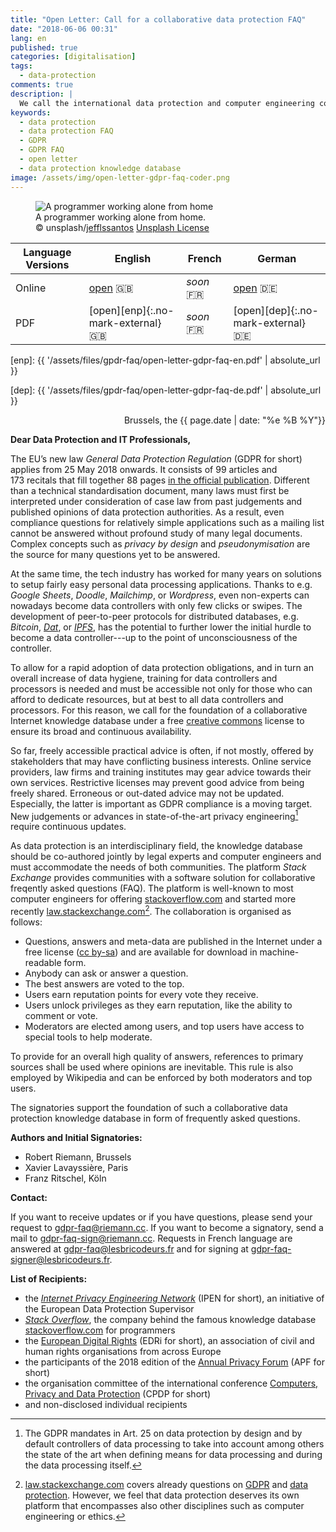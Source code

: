 ```yaml
---
title: "Open Letter: Call for a collaborative data protection FAQ"
date: "2018-06-06 00:31"
lang: en
published: true
categories: [digitalisation]
tags:
  - data-protection
comments: true
description: |
  We call the international data protection and computer engineering community to found a collaborative data protection knowledge database (GDPR FAQ).
keywords:
  - data protection
  - data protection FAQ
  - GDPR
  - GDPR FAQ
  - open letter
  - data protection knowledge database
image: /assets/img/open-letter-gdpr-faq-coder.png
---
```


<figure>
  <img src="{{ "/assets/img/open-letter-gdpr-faq-coder.png" | absolute_url }}" alt="A programmer working alone from home">
  <figcaption><div class="caption">A programmer working alone from home.</div>
<div class="license">© unsplash/<a href="https://unsplash.com/photos/9SoCnyQmkzI">jefflssantos</a> <a href="https://unsplash.com/license">Unsplash License</a>
</div></figcaption>
</figure>

| Language Versions | English                              | French      | German                               |
| ----------------- | ------------------------------------ | ----------- | ------------------------------------ |
| Online            | [open][eno] :gb:                     | *soon* :fr: | [open][deo] :de:                     |
| PDF               | [open][enp]{:.no-mark-external} :gb: | *soon* :fr: | [open][dep]{:.no-mark-external} :de: |

[eno]: 2018-06-06-open-letter-call-for-a-collaborative-data-protection-faq.md
[enp]: {{ '/assets/files/gpdr-faq/open-letter-gdpr-faq-en.pdf' | absolute_url }}

[deo]: 2018-06-06-open-letter-call-for-a-collaborative-data-protection-faq-de.md
[dep]: {{ '/assets/files/gpdr-faq/open-letter-gdpr-faq-de.pdf' | absolute_url }}

<div style="text-align:right">
Brussels, the {{ page.date | date: "%e %B %Y"}}
</div>

**Dear Data Protection and IT Professionals,**

The EU’s new law *General Data Protection Regulation* (GDPR for short) applies from 25 May 2018 onwards. It consists of 99 articles and 173 recitals that fill together 88 pages [in the official publication][GDPR-eurlex]. Different than a technical standardisation document, many laws must first be interpreted under consideration of case law from past judgements and published opinions of data protection authorities. As a result, even compliance questions for relatively simple applications such as a mailing list cannot be answered without profound study of many legal documents. Complex concepts such as *privacy by design* and *pseudonymisation* are the source for many questions yet to be answered.

At the same time, the tech industry has worked for many years on solutions to setup fairly easy personal data processing applications.
Thanks to e.g. *Google Sheets*, *Doodle*, *Mailchimp*, or *Wordpress*, even non-experts can nowadays become data controllers with only few clicks or swipes. The development of peer-to-peer protocols for distributed databases, e.g. *Bitcoin*, *[Dat]*, or *[IPFS]*, has the potential to further lower the initial hurdle to become a data controller---up to the point of unconsciousness of the controller.

To allow for a rapid adoption of data protection obligations, and in turn an overall increase of data hygiene, training for data controllers and processors is needed and must be accessible not only for those who can afford to dedicate resources, but at best to all data controllers and processors. For this reason, we call for the foundation of a collaborative Internet knowledge database under a free [creative commons] license to ensure its broad and continuous availability.

So far, freely accessible practical advice is often, if not mostly, offered by stakeholders that may have conflicting business interests. Online service providers, law firms and training institutes may gear advice towards their own services. Restrictive licenses may prevent good advice from being freely shared. Erroneous or out-dated advice may not be updated. Especially, the latter is important as GDPR compliance is a moving target. New judgements or advances in state-of-the-art privacy engineering[^state-of-art] require continuous updates.

[^state-of-art]: The GDPR mandates in Art. 25 on data protection by design and by default controllers of data processing to take into account among others the state of the art when defining means for data processing and during the data processing itself.

As data protection is an interdisciplinary field, the knowledge database should be co-authored jointly by legal experts and computer engineers and must accommodate the needs of both communities. The platform *Stack Exchange* provides communities with a software solution for collaborative freqently asked questions (FAQ). The platform is well-known to most computer engineers for offering [stackoverflow.com] and started more recently [law.stackexchange.com][law.stackexchange.com][^law-stackexchange]. The collaboration is organised as follows:

- Questions, answers and meta-data are published in the Internet under a free license ([cc by-sa]) and are available for download in machine-readable form.
- Anybody can ask or answer a question.
- The best answers are voted to the top.
- Users earn reputation points for every vote they receive.
- Users unlock privileges as they earn reputation, like the ability to comment or vote.
- Moderators are elected among users, and top users have access to special tools to help moderate.

To provide for an overall high quality of answers, references to primary sources shall be used where opinions are inevitable. This rule is also employed by Wikipedia and can be enforced by both moderators and top users.

[^law-stackexchange]: [law.stackexchange.com] covers already questions on [GDPR](https://law.stackexchange.com/questions/tagged/gdpr) and [data protection](https://law.stackexchange.com/questions/tagged/gdpr+data-protection). However, we feel that data protection deserves its own platform that encompasses also other disciplines such as computer engineering or ethics.

The signatories support the foundation of such a collaborative data protection knowledge database in form of frequently asked questions.


**Authors and Initial Signatories:**

- Robert Riemann, Brussels
- Xavier Lavayssière, Paris
- Franz Ritschel, Köln

**Contact:**

If you want to receive updates or if you have questions, please send your request to <gdpr-faq@riemann.cc>. If you want to become a signatory, send a mail to <gdpr-faq-sign@riemann.cc>.
Requests in French language are answered at <gdpr-faq@lesbricodeurs.fr> and for signing at <gdpr-faq-signer@lesbricodeurs.fr>.

**List of Recipients:**

- the *[Internet Privacy Engineering Network][IPEN]* (IPEN for short), an initiative of the European Data Protection Supervisor
- *[Stack Overflow](https://stackoverflow.com/company)*, the company behind the famous knowledge database [stackoverflow.com] for programmers
- the [European Digital Rights][EDRi] (EDRi for short), an association of civil and human rights organisations from across Europe
- the participants of the 2018 edition of the [Annual Privacy Forum](http://privacyforum.eu/) (APF for short)
- the organisation committee of the international conference [Computers, Privacy and Data Protection][CPDP] (CPDP for short)
- and non-disclosed individual recipients

[stackoverflow.com]: https://stackoverflow.com "Programmer’s knowledge database Stackoverflow"
[IPEN]: https://edps.europa.eu/data-protection/ipen-internet-privacy-engineering-network_en "Internet Privacy Engineering Network"
[EDRi]: https://edri.org/
[CPDP]: http://www.cpdpconferences.org/
[GDPR-eurlex]: http://eur-lex.europa.eu/legal-content/EN/TXT/?uri=uriserv:OJ.L_.2016.119.01.0001.01.ENG "GDPR in the Official Journal of the European Union"
[Dat]: https://datproject.org/
[IPFS]: https://ipfs.io/
[creative commons]: https://creativecommons.org/
[law.stackexchange.com]: https://law.stackexchange.com
[cc by-sa]: https://creativecommons.org/licenses/by-sa/3.0/
